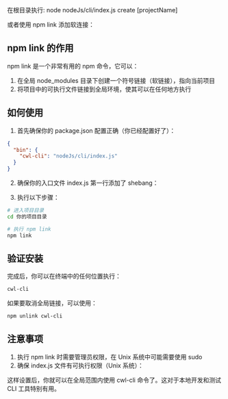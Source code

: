 在根目录执行:
node nodeJs/cli/index.js create [projectName]

或者使用 npm link 添加软连接：

## npm link 的作用

npm link 是一个非常有用的 npm 命令，它可以：

1. 在全局 node_modules 目录下创建一个符号链接（软链接），指向当前项目
2. 将项目中的可执行文件链接到全局环境，使其可以在任何地方执行

## 如何使用

1. 首先确保你的 package.json 配置正确（你已经配置好了）：

```json
{
  "bin": {
    "cwl-cli": "nodeJs/cli/index.js"
  }
}
```

2. 确保你的入口文件 index.js 第一行添加了 shebang：

3. 执行以下步骤：

```bash
# 进入项目目录
cd 你的项目目录

# 执行 npm link
npm link
```

## 验证安装

完成后，你可以在终端中的任何位置执行：

```bash
cwl-cli
```

如果要取消全局链接，可以使用：

```bash
npm unlink cwl-cli
```

## 注意事项

1. 执行 npm link 时需要管理员权限，在 Unix 系统中可能需要使用 sudo
2. 确保 index.js 文件有可执行权限（Unix 系统）：

这样设置后，你就可以在全局范围内使用 cwl-cli 命令了。这对于本地开发和测试 CLI 工具特别有用。
